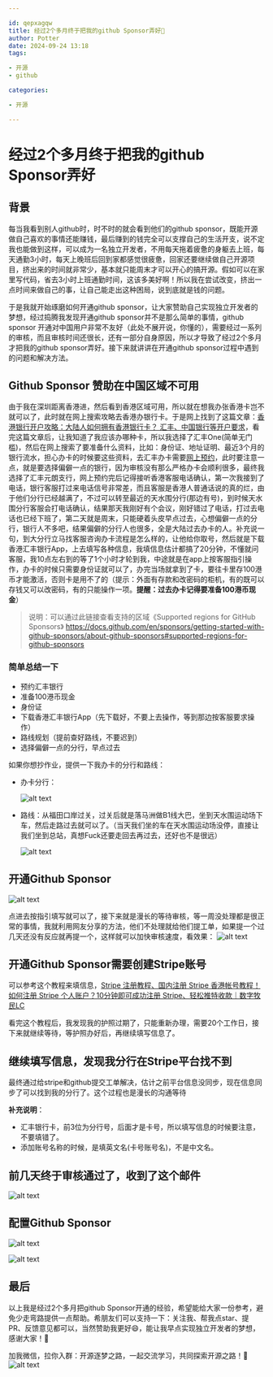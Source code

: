 ```yaml
---

id: qepxagqw
title: 经过2个多月终于把我的github Sponsor弄好🎉
author: Potter
date: 2024-09-24 13:18
tags:

- 开源
- github

categories:

- 开源

---
```


# 经过2个多月终于把我的github Sponsor弄好

## 背景

每当我看到别人github时，时不时的就会看到他们的github sponsor，既能开源做自己喜欢的事情还能赚钱，最后赚到的钱完全可以支撑自己的生活开支，说不定我也能做到这样，可以成为一名独立开发者，不用每天拖着疲惫的身躯去上班，每天通勤3小时，每天上晚班后回到家都感觉很疲惫，回家还要继续做自己开源项目，挤出来的时间就非常少，基本就只能周末才可以开心的搞开源。假如可以在家里写代码，省去3小时上班通勤时间，这该多美好啊！所以我在尝试改变，挤出一点时间来做自己的事，让自己能走出这种困局，说到底就是钱的问题。

于是我就开始琢磨如何开通github sponsor，让大家赞助自己实现独立开发者的梦想，经过捣腾我发现开通github sponsor并不是那么简单的事情，github sponsor 开通对中国用户非常不友好（此处不展开说，你懂的），需要经过一系列的审核，而且审核时间还很长，还有一部分自身原因，所以才导致了经过2个多月才把我的github sponsor弄好。接下来就讲讲在开通github sponsor过程中遇到的问题和解决方法。

## Github Sponsor 赞助在中国区域不可用

由于我在深圳距离香港进，然后看到香港区域可用，所以就在想我办张香港卡岂不就可以了，此时就在网上搜索攻略去香港办银行卡。于是网上找到了这篇文章：[香港银行开户攻略：大陆人如何拥有香港银行卡？ 汇丰、中国银行等开户要求](https://wise.com/zh-cn/blog/open-bank-account-in-hongkong#:~:text=%E5%A6%82%E6%9E%9C%E4%BD%A0%E4%BB%8E%E5%86%85%E5%9C%B0%E5%88%B0%E9%A6%99%E6%B8%AF%E7%9F%AD)，看完这篇文章后，让我知道了我应该办哪种卡，所以我选择了汇丰One(简单无门槛)，然后在网上搜索了要准备什么资料，比如：身份证、地址证明、最近3个月的银行流水，担心办卡的时候要这些资料，去汇丰办卡需要[网上预约](https://www.eticketing.hsbc.com.hk/Booking/Index/SC/#:~:text=%E6%82%A8%E5%8F%AF%E5%9C%A8%E9%A2%84%E7%BA%A6%E6%97%B6%E9%97%B4%E7%9A%84%E5%89%8D1)，此时要注意一点，就是要选择偏僻一点的银行，因为审核没有那么严格办卡会顺利很多，最终我选择了汇丰元朗支行，网上预约完后记得接听香港客服电话确认，第一次我接到了电话，银行客服打过来电话信号非常差，而且客服是香港人普通话说的真的烂，由于他们分行已经越满了，不过可以转至最近的天水围分行(那边有号)，到时候天水围分行客服会打电话确认，结果那天我刚好有个会议，刚好错过了电话，打过去电话也已经下班了，第二天就是周末，只能硬着头皮早点过去，心想偏僻一点的分行，银行人不多吧，结果偏僻的分行人也很多，全是大陆过去办卡的人。补充说一句，到大分行立马找客服咨询办卡流程是怎么样的，让他给你取号，然后就是下载香港汇丰银行App，上去填写各种信息，我填信息估计都搞了20分钟，不懂就问客服，我10点左右到的等了1个小时才轮到我，中途就是在app上按客服指引操作，办卡的时候只需要身份证就可以了，办完当场就拿到了卡，要往卡里存100港币才能激活，否则卡是用不了的（提示：外面有存款和改密码的柜机，有的既可以存钱又可以改密码，有的只能操作一项。**提醒：过去办卡记得要准备100港币现金**）

> 说明：可以通过此链接查看支持的区域《Supported regions for GitHub Sponsors》
> <https://docs.github.com/en/sponsors/getting-started-with-github-sponsors/about-github-sponsors#supported-regions-for-github-sponsors>

### 简单总结一下

- 预约汇丰银行
- 准备100港币现金
- 身份证
- 下载香港汇丰银行App（先下载好，不要上去操作，等到那边按客服要求操作）
- 路线规划（提前查好路线，不要迟到）
- 选择偏僻一点的分行，早点过去

如果你想抄作业，提供一下我办卡的分行和路线：

- 办卡分行：

  ![alt text](https://raw.githubusercontent.com/yxw007/BlogPicBed/master/img/1727328913420.png)

- 路线：从福田口岸过关，过关后就是落马洲做B1线大巴，坐到天水围运动场下车，然后走路过去就可以了。（当天我们坐的车在天水围运动场没停，直接让我们坐到总站，真想Fuck还要走回去再过去，还好也不是很远）

  ![alt text](https://raw.githubusercontent.com/yxw007/BlogPicBed/master/img/1727328916933.png)

## 开通Github Sponsor

![alt text](https://raw.githubusercontent.com/yxw007/BlogPicBed/master/img/1727328917801.png)

点进去按指引填写就可以了，接下来就是漫长的等待审核，等一周没处理都是很正常的事情，我就利用网友分享的方法，他们不处理就给他们提工单，如果提一个过几天还没有反应就再提一个，这样就可以加快审核速度，看效果：
![alt text](https://raw.githubusercontent.com/yxw007/BlogPicBed/master/img/1727328918639.png)

## 开通Github Sponsor需要创建Stripe账号

可以参考这个教程来填信息，[Stripe 注册教程、国内注册 Stripe 香港帐号教程！如何注册 Stripe 个人账户？10分钟即可成功注册 Stripe、轻松推特收款｜数字牧民LC](https://www.youtube.com/watch?v=Dl53poAkbZo\&t=411s\&ab_channel=%E6%95%B0%E5%AD%97%E7%89%A7%E6%B0%91LC)

看完这个教程后，我发现我的护照过期了，只能重新办理，需要20个工作日，接下来就继续等待，等护照办好后，再继续填写信息了。

## 继续填写信息，发现我分行在Stripe平台找不到

最终通过给stripe和github提交工单解决，估计之前平台信息没同步，现在信息同步了可以找到我的分行了。这个过程也是漫长的沟通等待

**补充说明**：

- 汇丰银行卡，前3位为分行号，后面才是卡号，所以填写信息的时候要注意，不要填错了。
- 添加账号名称的时候，是填英文名(卡号账号名)，不是中文名。

## 前几天终于审核通过了，收到了这个邮件

![alt text](https://raw.githubusercontent.com/yxw007/BlogPicBed/master/img/1727328919518.png)

## 配置Github Sponsor

![alt text](https://raw.githubusercontent.com/yxw007/BlogPicBed/master/img/1727328920365.png)

![alt text](https://raw.githubusercontent.com/yxw007/BlogPicBed/master/img/1727328921261.png)

## 最后

以上我是经过2个多月把github Sponsor开通的经验，希望能给大家一份参考，避免少走弯路提供一点帮助。希朋友们可以支持一下：关注我、帮我点star、提PR、反馈意见都可以，当然赞助我更好😄，能让我早点实现独立开发者的梦想，感谢大家！🌹

加我微信，拉你入群：开源逐梦之路，一起交流学习，共同探索开源之路！💪
![alt text](https://raw.githubusercontent.com/yxw007/BlogPicBed/master/img/1727328922535.png)
